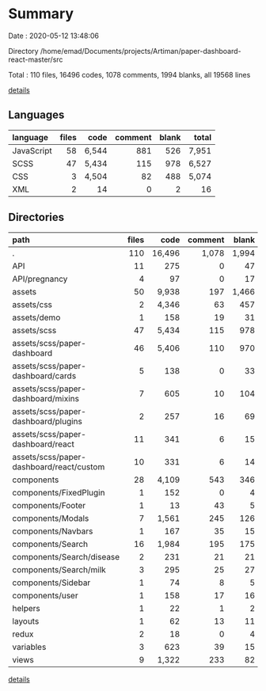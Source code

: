 # Summary

Date : 2020-05-12 13:48:06

Directory /home/emad/Documents/projects/Artiman/paper-dashboard-react-master/src

Total : 110 files,  16496 codes, 1078 comments, 1994 blanks, all 19568 lines

[details](details.md)

## Languages
| language | files | code | comment | blank | total |
| :--- | ---: | ---: | ---: | ---: | ---: |
| JavaScript | 58 | 6,544 | 881 | 526 | 7,951 |
| SCSS | 47 | 5,434 | 115 | 978 | 6,527 |
| CSS | 3 | 4,504 | 82 | 488 | 5,074 |
| XML | 2 | 14 | 0 | 2 | 16 |

## Directories
| path | files | code | comment | blank | total |
| :--- | ---: | ---: | ---: | ---: | ---: |
| . | 110 | 16,496 | 1,078 | 1,994 | 19,568 |
| API | 11 | 275 | 0 | 47 | 322 |
| API/pregnancy | 4 | 97 | 0 | 17 | 114 |
| assets | 50 | 9,938 | 197 | 1,466 | 11,601 |
| assets/css | 2 | 4,346 | 63 | 457 | 4,866 |
| assets/demo | 1 | 158 | 19 | 31 | 208 |
| assets/scss | 47 | 5,434 | 115 | 978 | 6,527 |
| assets/scss/paper-dashboard | 46 | 5,406 | 110 | 970 | 6,486 |
| assets/scss/paper-dashboard/cards | 5 | 138 | 0 | 33 | 171 |
| assets/scss/paper-dashboard/mixins | 7 | 605 | 10 | 104 | 719 |
| assets/scss/paper-dashboard/plugins | 2 | 257 | 16 | 69 | 342 |
| assets/scss/paper-dashboard/react | 11 | 341 | 6 | 15 | 362 |
| assets/scss/paper-dashboard/react/custom | 10 | 331 | 6 | 14 | 351 |
| components | 28 | 4,109 | 543 | 346 | 4,998 |
| components/FixedPlugin | 1 | 152 | 0 | 4 | 156 |
| components/Footer | 1 | 13 | 43 | 5 | 61 |
| components/Modals | 7 | 1,561 | 245 | 126 | 1,932 |
| components/Navbars | 1 | 167 | 35 | 15 | 217 |
| components/Search | 16 | 1,984 | 195 | 175 | 2,354 |
| components/Search/disease | 2 | 231 | 21 | 21 | 273 |
| components/Search/milk | 3 | 295 | 25 | 27 | 347 |
| components/Sidebar | 1 | 74 | 8 | 5 | 87 |
| components/user | 1 | 158 | 17 | 16 | 191 |
| helpers | 1 | 22 | 1 | 2 | 25 |
| layouts | 1 | 62 | 13 | 11 | 86 |
| redux | 2 | 18 | 0 | 4 | 22 |
| variables | 3 | 623 | 39 | 15 | 677 |
| views | 9 | 1,322 | 233 | 82 | 1,637 |

[details](details.md)